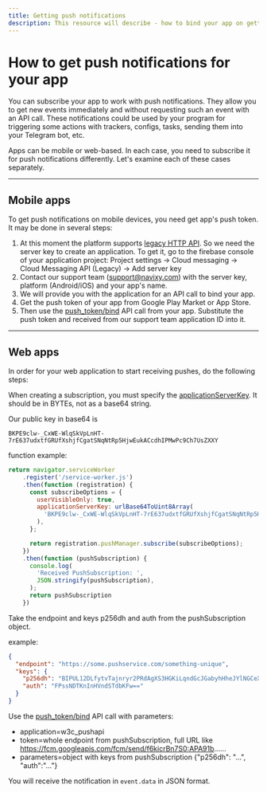 ```yaml
---
title: Getting push notifications
description: This resource will describe - how to bind your app on getting push notifications about events.
---
```


# How to get push notifications for your app

You can subscribe your app to work with push notifications. They allow you to get new events immediately and without 
requesting such an event with an API call. These notifications could be used by your program for triggering some actions
with trackers, configs, tasks, sending them into your Telegram bot, etc.

Apps can be mobile or web-based. In each case, you need to subscribe it for push notifications differently. Let's examine
each of these cases separately.

***

## Mobile apps

To get push notifications on mobile devices, you need get app's push token. It may be done in several steps:

1. At this moment the platform supports [legacy HTTP API](https://firebase.google.com/docs/cloud-messaging/send-message?authuser=0#send_using_the_fcm_legacy_http_api).
So we need the server key to create an application. To get it, go to the firebase console of your application project:
Project settings -> Cloud messaging -> Cloud Messaging API (Legacy) -> Add server key
2. Contact our support team (support@navixy.com) with the server key, platform (Android/iOS) and your app's name.
3. We will provide you with the application for an API call to bind your app. 
4. Get the push token of your app from Google Play Market or App Store.
5. Then use the [push_token/bind](../resources/commons/user/session/push_token.md#bind) API call from your app. Substitute the push token and received from our support team application ID into it.

***

## Web apps

In order for your web application to start receiving pushes, do the following steps:

When creating a subscription, you must specify the 
[applicationServerKey](https://web.dev/push-notifications-subscribing-a-user/#applicationserverkey-option). It should be
in BYTEs, not as a base64 string.

Our public key in base64 is 

```BKPE9clw-_CxWE-WlqSkVpLnHT-7rE637udxtfGRUfXshjfCgatSNqNtRp5HjwEukACcdhIPMwPc9Ch7UsZXXY```

function example:

```js
return navigator.serviceWorker
    .register('/service-worker.js')
    .then(function (registration) {
      const subscribeOptions = {
        userVisibleOnly: true,
        applicationServerKey: urlBase64ToUint8Array(
          'BKPE9clw-_CxWE-WlqSkVpLnHT-7rE637udxtfGRUfXshjfCgatSNqNtRp5HjwEukACcdhIPMwPXc9Ch7UsZXxY'
        ),
      };

      return registration.pushManager.subscribe(subscribeOptions);
    })
    .then(function (pushSubscription) {
      console.log(
        'Received PushSubscription: ',
        JSON.stringify(pushSubscription),
      );
      return pushSubscription
    })
```

Take the endpoint and keys p256dh and auth from the pushSubscription object.

example:

```json
{
  "endpoint": "https://some.pushservice.com/something-unique",
  "keys": {
    "p256dh": "BIPUL12DLfytvTajnryr2PRdAgXS3HGKiLqndGcJGabyhHheJYlNGCeXl1dn18gSJ1WAkAPIxr4gK0_dQds4yiI=",
    "auth": "FPssNDTKnInHVndSTdbKFw=="
  }
}
```

Use the [push_token/bind](../resources/commons/user/session/push_token.md#bind) API call with parameters:

* application=w3c_pushapi
* token=whole endpoint from pushSubscription, full URL like https://fcm.googleapis.com/fcm/send/f6kicrBn7S0:APA91b......
* parameters=object with keys from pushSubscription {"p256dh": "...", "auth":"..."}

You will receive the notification in `event.data` in JSON format.
